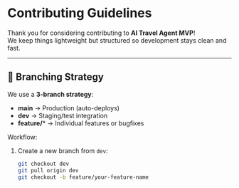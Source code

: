 # Contributing Guidelines

Thank you for considering contributing to **AI Travel Agent MVP**!  
We keep things lightweight but structured so development stays clean and fast.

---

## 🔀 Branching Strategy
We use a **3-branch strategy**:

- **main** → Production (auto-deploys)
- **dev** → Staging/test integration
- **feature/*** → Individual features or bugfixes

Workflow:
1. Create a new branch from `dev`:  
   ```bash
   git checkout dev
   git pull origin dev
   git checkout -b feature/your-feature-name
